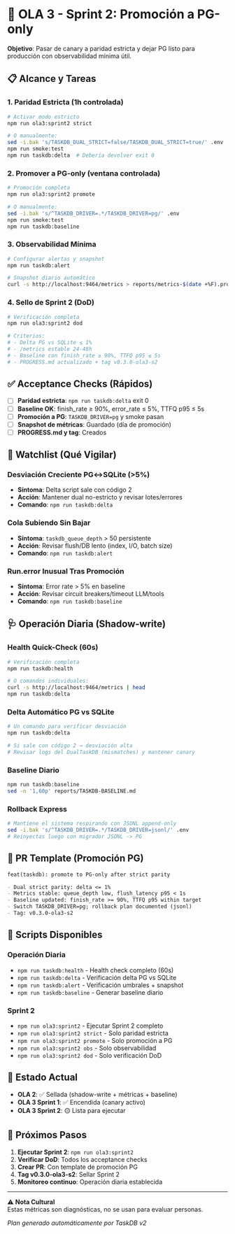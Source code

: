 # 🚀 OLA 3 - Sprint 2: Promoción a PG-only

**Objetivo**: Pasar de canary a paridad estricta y dejar PG listo para producción con observabilidad mínima útil.

## 📋 Alcance y Tareas

### 1. Paridad Estricta (1h controlada)
```bash
# Activar modo estricto
npm run ola3:sprint2 strict

# O manualmente:
sed -i.bak 's/TASKDB_DUAL_STRICT=false/TASKDB_DUAL_STRICT=true/' .env
npm run smoke:test
npm run taskdb:delta  # Debería devolver exit 0
```

### 2. Promover a PG-only (ventana controlada)
```bash
# Promoción completa
npm run ola3:sprint2 promote

# O manualmente:
sed -i.bak 's/^TASKDB_DRIVER=.*/TASKDB_DRIVER=pg/' .env
npm run smoke:test
npm run taskdb:baseline
```

### 3. Observabilidad Mínima
```bash
# Configurar alertas y snapshot
npm run taskdb:alert

# Snapshot diario automático
curl -s http://localhost:9464/metrics > reports/metrics-$(date +%F).prom
```

### 4. Sello de Sprint 2 (DoD)
```bash
# Verificación completa
npm run ola3:sprint2 dod

# Criterios:
# - Delta PG vs SQLite ≤ 1%
# - /metrics estable 24-48h
# - Baseline con finish_rate ≥ 90%, TTFQ p95 ≤ 5s
# - PROGRESS.md actualizado + tag v0.3.0-ola3-s2
```

## ✅ Acceptance Checks (Rápidos)

- [ ] **Paridad estricta**: `npm run taskdb:delta` exit 0
- [ ] **Baseline OK**: finish_rate ≥ 90%, error_rate ≤ 5%, TTFQ p95 ≤ 5s
- [ ] **Promoción a PG**: `TASKDB_DRIVER=pg` y smoke pasan
- [ ] **Snapshot de métricas**: Guardado (día de promoción)
- [ ] **PROGRESS.md y tag**: Creados

## 🧭 Watchlist (Qué Vigilar)

### Desviación Creciente PG↔SQLite (>5%)
- **Síntoma**: Delta script sale con código 2
- **Acción**: Mantener dual no-estricto y revisar lotes/errores
- **Comando**: `npm run taskdb:delta`

### Cola Subiendo Sin Bajar
- **Síntoma**: `taskdb_queue_depth` > 50 persistente
- **Acción**: Revisar flush/DB lento (index, I/O, batch size)
- **Comando**: `npm run taskdb:alert`

### Run.error Inusual Tras Promoción
- **Síntoma**: Error rate > 5% en baseline
- **Acción**: Revisar circuit breakers/timeout LLM/tools
- **Comando**: `npm run taskdb:baseline`

## 🩺 Operación Diaria (Shadow-write)

### Health Quick-Check (60s)
```bash
# Verificación completa
npm run taskdb:health

# O comandos individuales:
curl -s http://localhost:9464/metrics | head
npm run taskdb:delta
```

### Delta Automático PG vs SQLite
```bash
# Un comando para verificar desviación
npm run taskdb:delta

# Si sale con código 2 → desviación alta
# Revisar logs del DualTaskDB (mismatches) y mantener canary
```

### Baseline Diario
```bash
npm run taskdb:baseline
sed -n '1,60p' reports/TASKDB-BASELINE.md
```

### Rollback Express
```bash
# Mantiene el sistema respirando con JSONL append-only
sed -i.bak 's/^TASKDB_DRIVER=.*/TASKDB_DRIVER=jsonl/' .env
# Reinyectas luego con migrador JSONL -> PG
```

## 📝 PR Template (Promoción PG)

```markdown
feat(taskdb): promote to PG-only after strict parity

- Dual strict parity: delta <= 1%
- Metrics stable: queue_depth low, flush_latency p95 < 1s
- Baseline updated: finish_rate >= 90%, TTFQ p95 within target
- Switch TASKDB_DRIVER=pg; rollback plan documented (jsonl)
- Tag: v0.3.0-ola3-s2
```

## 🔧 Scripts Disponibles

### Operación Diaria
- `npm run taskdb:health` - Health check completo (60s)
- `npm run taskdb:delta` - Verificación delta PG vs SQLite
- `npm run taskdb:alert` - Verificación umbrales + snapshot
- `npm run taskdb:baseline` - Generar baseline diario

### Sprint 2
- `npm run ola3:sprint2` - Ejecutar Sprint 2 completo
- `npm run ola3:sprint2 strict` - Solo paridad estricta
- `npm run ola3:sprint2 promote` - Solo promoción a PG
- `npm run ola3:sprint2 obs` - Solo observabilidad
- `npm run ola3:sprint2 dod` - Solo verificación DoD

## 🎯 Estado Actual

- **OLA 2**: ✅ Sellada (shadow-write + métricas + baseline)
- **OLA 3 Sprint 1**: ✅ Encendida (canary activo)
- **OLA 3 Sprint 2**: 🟡 Lista para ejecutar

## 🚀 Próximos Pasos

1. **Ejecutar Sprint 2**: `npm run ola3:sprint2`
2. **Verificar DoD**: Todos los acceptance checks
3. **Crear PR**: Con template de promoción PG
4. **Tag v0.3.0-ola3-s2**: Sellar Sprint 2
5. **Monitoreo continuo**: Operación diaria establecida

---

⚠️ **Nota Cultural**  
Estas métricas son diagnósticas, no se usan para evaluar personas.

*Plan generado automáticamente por TaskDB v2*
